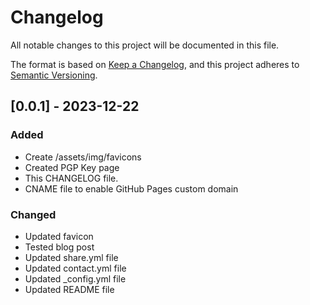 # Changelog

All notable changes to this project will be documented in this file.

The format is based on [Keep a Changelog](https://keepachangelog.com/en/1.1.0/),
and this project adheres to [Semantic Versioning](https://semver.org/spec/v2.0.0.html).

## [0.0.1] - 2023-12-22

### Added

- Create /assets/img/favicons
- Created PGP Key page
- This CHANGELOG file.
- CNAME file to enable GitHub Pages custom domain

### Changed

- Updated favicon
- Tested blog post
- Updated share.yml file
- Updated contact.yml file
- Updated _config.yml file
- Updated README file

[//]: # (Types of Changes)
[//]: # (Added)
[//]: # (Changed)
[//]: # (Deprecated)
[//]: # (Removed)
[//]: # (Fixed)
[//]: # (Security)
